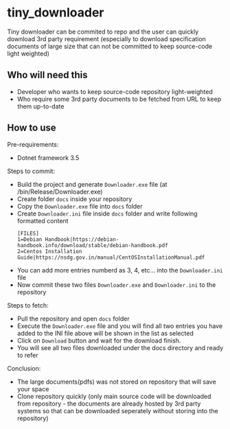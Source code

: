 # tiny_downloader
Tiny downloader can be commited to repo and the user can quickly download 3rd party requirement (especially to download specification documents of large size that can not be committed to keep source-code light weighted)

## Who will need this
- Developer who wants to keep source-code repository light-weighted
- Who require some 3rd party documents to be fetched from URL to keep them up-to-date

## How to use
Pre-requirements:
- Dotnet framework 3.5

Steps to commit:
- Build the project and generate ``Downloader.exe`` file (at /bin/Release/Downloader.exe)
- Create folder ``docs`` inside your repository
- Copy the ``Downloader.exe`` file into ``docs`` folder
- Create ``Downloader.ini`` file inside ``docs`` folder and write following formatted content
    ```
    [FILES]
    1=Debian Handbook|https://debian-handbook.info/download/stable/debian-handbook.pdf
    2=Centos Installation Guide|https://nsdg.gov.in/manual/CentOSInstallationManual.pdf
    ```
- You can add more entries numberd as 3, 4, etc... into the ``Downloader.ini`` file
- Now commit these two files ``Downloader.exe`` and ``Downloader.ini`` to the repository

Steps to fetch:
- Pull the repository and open ``docs`` folder
- Execute the ``Downloader.exe`` file and you will find all two entries you have added to the INI file above will be shown in the list as selected
- Click on ``Download`` button and wait for the download finish.
- You will see all two files downloaded under the docs directory and ready to refer

Conclusion:
- The large documents(pdfs) was not stored on repository that will save your space
- Clone repository quickly (only main source code will be downloaded from repository - the documents are already hosted by 3rd party systems so that can be downloaded seperately without storing into the repository)
